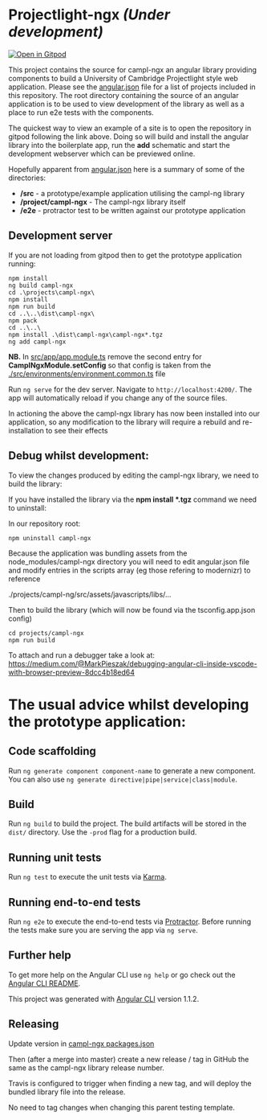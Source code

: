 # Projectlight-ngx _**(Under development)**_

[![Open in Gitpod](https://gitpod.io/button/open-in-gitpod.svg)](https://gitpod.io/#https://github.com/S-Stephen/projectlight-ngx)

This project contains the source for campl-ngx an angular library providing components to build a University of Cambridge Projectlight style web application. Please see the [angular.json](./angular.json) file for a list of projects included in this repository. The root directory containing the source of an angular application is to be used to view development of the library as well as a place to run e2e tests with the components.

The quickest way to view an example of a site is to open the repository in gitpod following the link above. Doing so will build and install the angular library into the boilerplate app, run the **add** schematic and start the development webserver which can be previewed online.

Hopefully apparent from [angular.json](./angular.json) here is a summary of some of the directories:

- **/src** - a prototype/example application utilising the campl-ng library
- **/project/campl-ngx** - The campl-ngx library itself
- **/e2e** - protractor test to be written against our prototype application

## Development server

If you are not loading from gitpod then to get the prototype application running:

```
npm install
ng build campl-ngx
cd .\projects\campl-ngx\
npm install
npm run build
cd ..\..\dist\campl-ngx\
npm pack
cd ..\..\
npm install .\dist\campl-ngx\campl-ngx*.tgz
ng add campl-ngx
```

**NB.** In [src/app/app.module.ts](./src/app/app.module.ts) remove the second entry for **CamplNgxModule.setConfig** so that config is taken from the [./src/environments/environment.common.ts](./src/environments/environment.common.ts) file

Run `ng serve` for the dev server. Navigate to `http://localhost:4200/`. The app will automatically reload if you change any of the source files.

In actioning the above the campl-ngx library has now been installed into our application, so any modification to the library will require a rebuild and re-installation to see their effects

## Debug whilst development:

To view the changes produced by editing the campl-ngx library, we need to build the library:

If you have installed the library via the **npm install \*.tgz** command we need to uninstall:

In our repository root:

```
npm uninstall campl-ngx
```

Because the application was bundling assets from the node_modules/campl-ngx directory you will need to edit angular.json file and modify entries in the scripts array (eg those refering to modernizr) to reference

./projects/campl-ng/src/assets/javascripts/libs/...

Then to build the library (which will now be found via the tsconfig.app.json config)

```
cd projects/campl-ngx
npm run build
```

To attach and run a debugger take a look at: https://medium.com/@MarkPieszak/debugging-angular-cli-inside-vscode-with-browser-preview-8dcc4b18ed64

# The usual advice whilst developing the prototype application:

## Code scaffolding

Run `ng generate component component-name` to generate a new component. You can also use `ng generate directive|pipe|service|class|module`.

## Build

Run `ng build` to build the project. The build artifacts will be stored in the `dist/` directory. Use the `-prod` flag for a production build.

## Running unit tests

Run `ng test` to execute the unit tests via [Karma](https://karma-runner.github.io).

## Running end-to-end tests

Run `ng e2e` to execute the end-to-end tests via [Protractor](http://www.protractortest.org/).
Before running the tests make sure you are serving the app via `ng serve`.

## Further help

To get more help on the Angular CLI use `ng help` or go check out the [Angular CLI README](https://github.com/angular/angular-cli/blob/master/README.md).

This project was generated with [Angular CLI](https://github.com/angular/angular-cli) version 1.1.2.

## Releasing

Update version in [campl-ngx packages.json](./projects/src/packages.json)

Then (after a merge into master) create a new release / tag in GitHub the same as the campl-ngx library release number.

Travis is configured to trigger when finding a new tag, and will deploy the bundled library file into the release.

No need to tag changes when changing this parent testing template. 